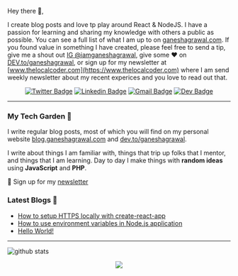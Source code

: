 Hey there 👋,

I create blog posts and love tp play around React & NodeJS. I have a passion for learning and sharing my knowledge with others a public as possible. You can see a full list of what I am up to on [ganeshagrawal.com](https://ganeshagrawal.com). If you found value in something I have created, please feel free to send a tip, give me a shout out [IG @iamganeshagrawal](https://instagram.com/iamganeshagrawal), give some ♥ on [DEV.to/ganeshagrawal](https://dev.to/ganeshagrawal), or sign up for my newsletter at [www.thelocalcoder.com](https://www.thelocalcoder.com) where I am send weekly newsletter about my recent experices and you love to read out that. 

<div align="center">
  
[![Twitter Badge](https://img.shields.io/badge/-Ganesh_Agrawal-1ca0f1?style=flat-square&logo=twitter&logoColor=white&link=https://twitter.com/imganeshagrawal)](https://twitter.com/imganeshagrawal)  [![Linkedin Badge](https://img.shields.io/badge/-Ganesh_Agrawal-blue?style=flat-square&logo=Linkedin&logoColor=white&link=https://www.linkedin.com/in/iamganeshagrawal)](https://www.linkedin.com/in/iamganeshagrawal) [![Gmail Badge](https://img.shields.io/badge/-hello@ganeshagrawal.com-c14438?style=flat-square&logo=Gmail&logoColor=white&link=mailto:hello@ganeshagrawal.com)](mailto:hello@ganeshagrawal.com)  [![Dev Badge](https://img.shields.io/badge/-Ganesh_Agrawal-0A0A0A?style=flat-square&logo=dev.to&logoColor=white&link=https://dev.to/ganeshagrawal)](https://dev.to/ganeshagrawal)

</div>

---

### My Tech Garden 🌱

I write regular blog posts, most of which you will find on my personal website [blog.ganeshagrawal.com](https://blog.ganeshagrawal.com) and [dev.to/ganeshagrawal](https://dev.to/ganeshagrawal).

I write about things I am familiar with, things that trip up folks that I mentor, and things that I am learning.  Day to day I make things with **random ideas** using **JavaScript** and **PHP**. 


💌 Sign up for my [newsletter](https://www.thelocalcoder.com)

### Latest Blogs 📓
<!-- BLOG:START -->
- [How to setup HTTPS locally with create-react-app](https://blog.ganeshagrawal.com/how-to-setup-https-locally-with-create-react-app-ckda9hprz00httss1d5yq2svl)
- [How to use environment variables in Node.js application](https://blog.ganeshagrawal.com/how-to-use-environment-variables-in-nodejs-application-ckcyw21uz000a4qs15yyn4uhz)
- [Hello World!](https://blog.ganeshagrawal.com/hello-world-ckcex0voq002t9as1cfbpe1vg)
<!-- BLOG:END -->

---

![github stats](https://github-readme-stats.vercel.app/api?username=iamganeshagrawal&show_icons=true)

<p align='center'>
<img align='center' src="https://visitor-badge.glitch.me/badge?page_id=iamganeshagrawal.github">
<p/>
